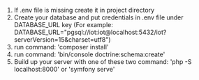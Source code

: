 1. If .env file is missing create it in project directory
2. Create your database and put credentials in .env file under DATABASE_URL key (For example: DATABASE_URL="pgsql://iot:iot@localhost:5432/iot?serverVersion=15&charset=utf8")
3. run command: 'composer install'
4. run command: 'bin/console doctrine:schema:create'
5. Build up your server with one of these two command: 'php -S localhost:8000' or 'symfony serve'
